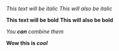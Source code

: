 *This text will be italic*
_This will also be italic_

**This text will be bold**
__This will also be bold__

_You **can** combine them_

__Wow this is *cool*__
